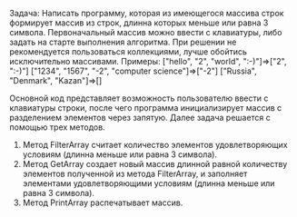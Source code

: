 Задача:
Написать программу, которая из имеющегося массива строк формирует массив из строк, длинна которых меньше или равна 3 символа. Первоначальный массив можно ввести с клавиатуры, либо задать на старте выполнения алгоритма. При решении не рекомендуется пользоваться коллекциями, лучше обойтись исключительно массивами.
Примеры:
["hello", "2", "world", ":-)"]=>["2", ":-)"]
["1234", "1567", "-2", "computer science"]=>["-2"]
["Russia", "Denmark", "Kazan"]=>[]

Основной код представляет возможность пользователю ввести с клавиатуры строки, после чего программа инициализирует массив с разделением элементов через запятую.
Далее задача решается с помощью трех методов.
1. Метод FilterArray считает количество элементов удовлетворяющих условиям (длинна меньше или равна 3 символа).
2. Метод GetArray создает новый массив длинной равной количеству элементов полученной из метода FilterArray, и заполняет элементами удовлетворяющими условиям (длинна меньше или равна 3 символа).
3. Метод PrintArray распечатывает массив.